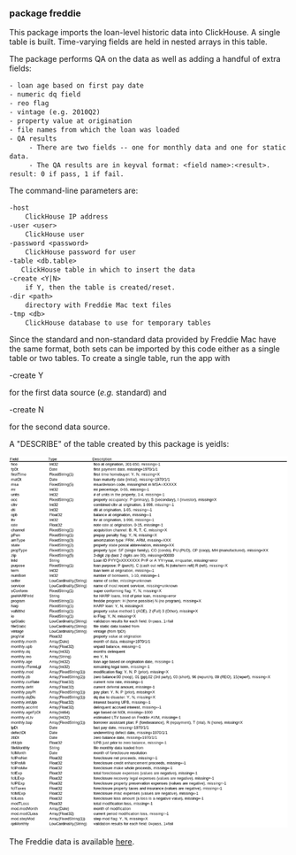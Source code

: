 ### package freddie
This package imports the loan-level historic data into ClickHouse. A single table is built.  Time-varying fields 
are held in nested arrays in this table.

The package performs QA on the data as well as adding a handful of extra fields:

    - loan age based on first pay date
    - numeric dq field
    - reo flag
    - vintage (e.g. 2010Q2)
    - property value at origination
    - file names from which the loan was loaded
    - QA results
         - There are two fields -- one for monthly data and one for static data.
         - The QA results are in keyval format: <field name>:<result>.  result: 0 if pass, 1 if fail.

The command-line parameters are:

    -host   
        ClickHouse IP address
    -user <user>
        ClickHouse user
    -password <password>
        ClickHouse password for user
    -table <db.table>
       ClickHouse table in which to insert the data
    -create <Y|N>
        if Y, then the table is created/reset.
    -dir <path>
        directory with Freddie Mac text files
    -tmp <db>
        ClickHouse database to use for temporary tables

Since the standard and non-standard data provided by Freddie Mac have the same format, both sets can be imported
by this code either as a single table or two tables.  To create a single table, run the app with 

  -create Y

for the first data source (*e.g.* standard) and

   -create N

for the second data source.

A "DESCRIBE" of the table created by this package is yeidls:

![img.png](fields.png)

The Freddie data is available [here](https://www.freddiemac.com/research/datasets/sf-loanlevel-dataset).